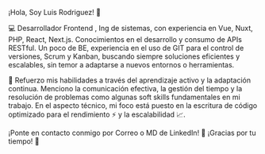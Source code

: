 ¡Hola, Soy Luis Rodriguez! 👋

💻 Desarrollador Frontend , Ing de sistemas, con experiencia en Vue, Nuxt, PHP, React, Next.js. Conocimientos en el desarrollo y consumo de APIs RESTful. Un poco de BE, experiencia en el uso de GIT para el control de versiones, Scrum y Kanban, buscando siempre soluciones eficientes y escalables, sin temor a adaptarse a nuevos entornos o herramientas.

🚀 Refuerzo mis habilidades a través del aprendizaje activo y la adaptación continua. Menciono la comunicación efectiva, la gestión del tiempo y la resolución de problemas como algunas soft skills fundamentales en mi trabajo. En el aspecto técnico, mi foco está puesto en la escritura de código optimizado para el rendimiento ⚡ y la escalabilidad 📈.

¡Ponte en contacto conmigo por Correo o MD de LinkedIn! 📨
¡Gracias por tu tiempo! 🤝

<!---
luisr353/luisr353 is a ✨ special ✨ repository because its `README.md` (this file) appears on your GitHub profile.
You can click the Preview link to take a look at your changes.
--->
